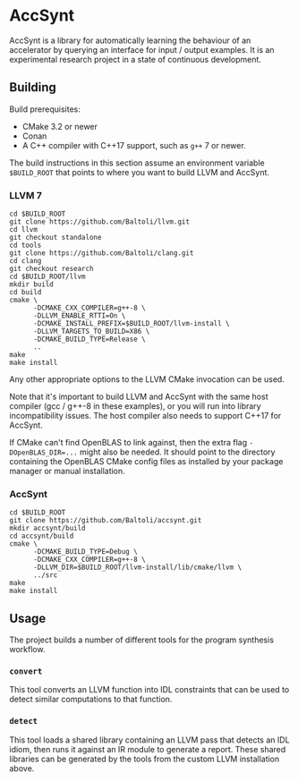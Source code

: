# AccSynt

AccSynt is a library for automatically learning the behaviour of an accelerator
by querying an interface for input / output examples. It is an experimental
research project in a state of continuous development.

## Building

Build prerequisites:
* CMake 3.2 or newer
* Conan
* A C++ compiler with C++17 support, such as `g++` 7 or newer.

The build instructions in this section assume an environment variable
`$BUILD_ROOT` that points to where you want to build LLVM and AccSynt.

### LLVM 7

```
cd $BUILD_ROOT
git clone https://github.com/Baltoli/llvm.git
cd llvm
git checkout standalone
cd tools
git clone https://github.com/Baltoli/clang.git
cd clang
git checkout research
cd $BUILD_ROOT/llvm
mkdir build
cd build
cmake \
      -DCMAKE_CXX_COMPILER=g++-8 \
      -DLLVM_ENABLE_RTTI=On \
      -DCMAKE_INSTALL_PREFIX=$BUILD_ROOT/llvm-install \
      -DLLVM_TARGETS_TO_BUILD=X86 \
      -DCMAKE_BUILD_TYPE=Release \
      ..
make
make install
```

Any other appropriate options to the LLVM CMake invocation can be used.

Note that it's important to build LLVM and AccSynt with the same host compiler
(gcc / g++-8 in these examples), or you will run into library incompatibility
issues. The host compiler also needs to support C++17 for AccSynt.

If CMake can't find OpenBLAS to link against, then the extra flag
`-DOpenBLAS_DIR=...` might also be needed. It should point to the directory
containing the OpenBLAS CMake config files as installed by your package manager
or manual installation.

### AccSynt

```
cd $BUILD_ROOT
git clone https://github.com/Baltoli/accsynt.git
mkdir accsynt/build
cd accsynt/build
cmake \
      -DCMAKE_BUILD_TYPE=Debug \
      -DCMAKE_CXX_COMPILER=g++-8 \
      -DLLVM_DIR=$BUILD_ROOT/llvm-install/lib/cmake/llvm \
      ../src
make
make install
```

## Usage

The project builds a number of different tools for the program synthesis
workflow.

### `convert`

This tool converts an LLVM function into IDL constraints that can be used to
detect similar computations to that function.

### `detect`

This tool loads a shared library containing an LLVM pass that detects an IDL
idiom, then runs it against an IR module to generate a report. These shared
libraries can be generated by the tools from the custom LLVM installation above.
